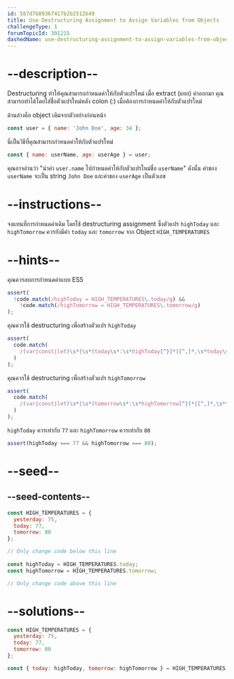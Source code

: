 ```yaml
---
id: 587d7b89367417b2b2512b49
title: Use Destructuring Assignment to Assign Variables from Objects
challengeType: 1
forumTopicId: 301215
dashedName: use-destructuring-assignment-to-assign-variables-from-objects
---
```


# --description--

Destructuring ทำให้คุณสามารถกำหนดค่าให้กับตัวแปรใหม่ เมื่อ extract (แยก) ค่าออกมา คุณสามารถทำได้โดยใส่ชื่อตัวแปรใหม่หลัง colon (:) เมื่อต้องการกำหนดค่าให้กับตัวแปรใหม่

ด้านล่างคือ object เดิมจากตัวอย่างก่อนหน้า

```js
const user = { name: 'John Doe', age: 34 };
```


นี่เป็นวิธีที่คุณสามารถกำหนดค่าให้กับตัวแปรใหม่

```js
const { name: userName, age: userAge } = user;
```

คุณอาจอ่านว่า "นำค่า `user.name` ไปกำหนดค่าให้กับตัวแปรใหม่ชื่อ `userName`" ดังนั้น ค่าของ `userName` จะเป็น string `John Doe` และค่าของ `userAge` เป็นตัวเลข

# --instructions--

จงแทนที่การกำหนดค่าเดิม โดยใช้ destructuring assignment ซึ่งตัวแปร `highToday` และ `highTomorrow` ควรยังมีค่า `today` และ `tomorrow` จาก Object `HIGH_TEMPERATURES`

# --hints--

คุณควรลบการกำหนดค่าแบบ ES5

```js
assert(
  !code.match(/highToday = HIGH_TEMPERATURES\.today/g) &&
    !code.match(/highTomorrow = HIGH_TEMPERATURES\.tomorrow/g)
);
```

คุณควรใช้ destructuring เพื่อสร้างตัวแปร `highToday`

```js
assert(
  code.match(
    /(var|const|let)\s*{\s*(today\s*:\s*highToday[^}]*|[^,]*,\s*today\s*:\s*highToday\s*)}\s*=\s*HIGH_TEMPERATURES(;|\s+|\/\/)/g
  )
);
```

คุณควรใช้ destructuring เพื่อสร้างตัวแปร `highTomorrow`

```js
assert(
  code.match(
    /(var|const|let)\s*{\s*(tomorrow\s*:\s*highTomorrow[^}]*|[^,]*,\s*tomorrow\s*:\s*highTomorrow\s*)}\s*=\s*HIGH_TEMPERATURES(;|\s+|\/\/)/g
  )
);
```

`highToday` ควรเท่ากับ `77` และ `highTomorrow` ควรเท่ากับ `80`

```js
assert(highToday === 77 && highTomorrow === 80);
```

# --seed--

## --seed-contents--

```js
const HIGH_TEMPERATURES = {
  yesterday: 75,
  today: 77,
  tomorrow: 80
};

// Only change code below this line
  
const highToday = HIGH_TEMPERATURES.today;
const highTomorrow = HIGH_TEMPERATURES.tomorrow; 

// Only change code above this line
```

# --solutions--

```js
const HIGH_TEMPERATURES = {
  yesterday: 75,
  today: 77,
  tomorrow: 80
};

const { today: highToday, tomorrow: highTomorrow } = HIGH_TEMPERATURES;
```
